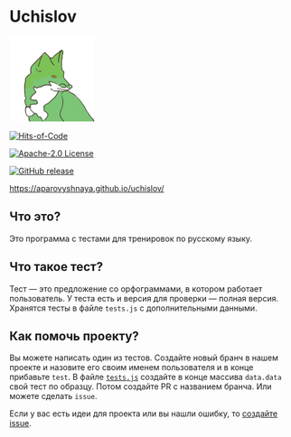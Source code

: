 ﻿# Uchislov
 

<img src="images/img.png" width="150" height="150">

[![Hits-of-Code](https://hitsofcode.com/github/aparovyshnaya/uchislov?branch=master)](https://hitsofcode.com/view/github/aparovyshnaya/uchislov?branch=master)

[![Apache-2.0 License](https://img.shields.io/badge/License-Apache--2.0-brightgreen.svg)](https://github.com/AParovyshnaya/uchislov/blob/master/LICENSE)

[![GitHub release](https://img.shields.io/github/release/AParovyshnaya/uchislov)](https://GitHub.com/Naereen/StrapDown.js/releases/)

https://aparovyshnaya.github.io/uchislov/

## Что это?

Это программа с тестами для тренировок по русскому языку.


## Что такое тест?

Тест — это предложение со орфограммами, в котором работает пользователь. У теста есть и версия для проверки — полная версия. Хранятся тесты в файле `tests.js` с дополнительными данными.

## Как помочь проекту?

Вы можете написать один из тестов. Создайте новый бранч в нашем проекте и назовите его своим именем пользователя и в конце прибавьте `test`. В файле [`tests.js`](https://github.com/AParovyshnaya/uchislov/blob/master/src/main/resources/site/js/tests.js) создайте в конце массива `data.data` свой тест по образцу. Потом создайте PR с названием бранча. Или можете сделать `issue`.

Если у вас есть идеи для проекта или вы нашли ошибку, то [создайте issue](https://github.com/AParovyshnaya/uchislov/issues/new).

